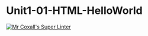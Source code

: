 # Unit1-01-HTML-HelloWorld
[![Mr Coxall's Super Linter](https://github.com/ICD2O-Digital-Tech-GustavI/Unit1-01-HTML-HelloWorld/workflows/Mr%20Coxall's%20Super%20Linter/badge.svg)](https://github.com/ICD2O-Digital-Tech-GustavI/Unit1-01-HTML-HelloWorld/actions/)
